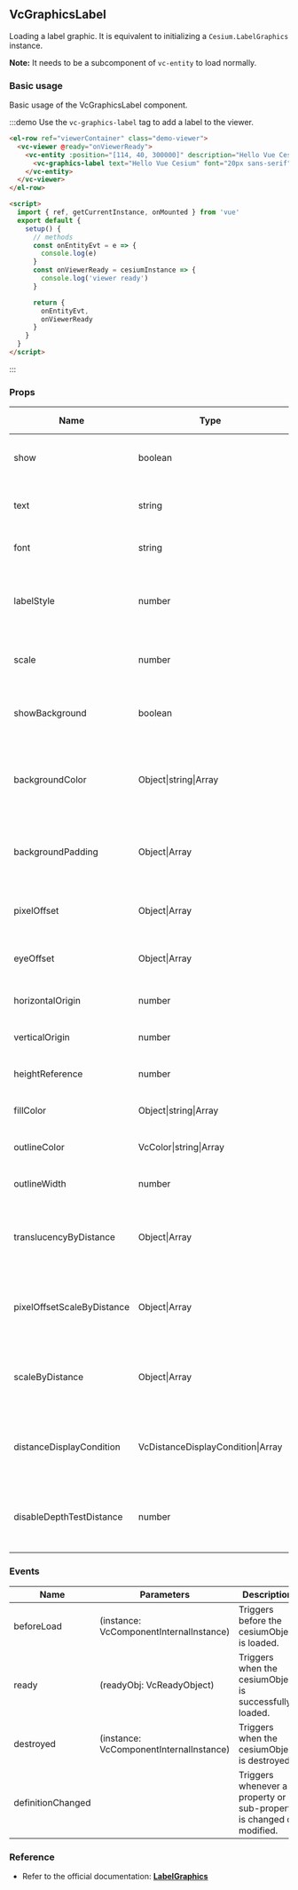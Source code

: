 ## VcGraphicsLabel

Loading a label graphic. It is equivalent to initializing a `Cesium.LabelGraphics` instance.

**Note:** It needs to be a subcomponent of `vc-entity` to load normally.

### Basic usage

Basic usage of the VcGraphicsLabel component.

:::demo Use the `vc-graphics-label` tag to add a label to the viewer.

```html
<el-row ref="viewerContainer" class="demo-viewer">
  <vc-viewer @ready="onViewerReady">
    <vc-entity :position="[114, 40, 300000]" description="Hello Vue Cesium" @click="onEntityEvt" @mouseover="onEntityEvt" @mouseout="onEntityEvt">
      <vc-graphics-label text="Hello Vue Cesium" font="20px sans-serif" :pixelOffset="[0, 20]" fillColor="red"></vc-graphics-label>
    </vc-entity>
  </vc-viewer>
</el-row>

<script>
  import { ref, getCurrentInstance, onMounted } from 'vue'
  export default {
    setup() {
      // methods
      const onEntityEvt = e => {
        console.log(e)
      }
      const onViewerReady = cesiumInstance => {
        console.log('viewer ready')
      }

      return {
        onEntityEvt,
        onViewerReady
      }
    }
  }
</script>
```

:::

### Props

<!-- prettier-ignore -->
| Name | Type | Default | Description | Accepted Values |
| ---- | ---- | ------- | ----------- | --------------- |
| show | boolean | `true` | `optional` A boolean Property specifying the visibility of the label. |
| text | string | | `optional` A Property specifying the text. Explicit newlines '\n' are supported. |
| font | string | `'30px sans-serif'` | `optional` A Property specifying the CSS font. |
| labelStyle | number | `0` | `optional` A Property specifying the LabelStyle. **FILL: 0, OUTLINE: 1, FILL_AND_OUTLINE: 2** |0/1/2|
| scale | number | `1.0` | `optional` A numeric Property specifying the scale to apply to the text. |
| showBackground | boolean | `false` | `optional` A boolean Property specifying the visibility of the background behind the label. |
| backgroundColor | Object\|string\|Array | `{ x: 0.165, y: 0.165, z: 0.165, w: 0.8 }` | `optional` A Property specifying the background Color. |
| backgroundPadding | Object\|Array | `{x: 7, y: 5}` | `optional` A Cartesian2 Property specifying the horizontal and vertical background padding in pixels. |
| pixelOffset | Object\|Array | `{x: 0, y: 0 }` | `optional` A Cartesian2 Property specifying the pixel offset. |
| eyeOffset | Object\|Array | `{x: 0, y: 0, z: 0}` | `optional` A Cartesian3 Property specifying the eye offset.|
| horizontalOrigin | number | `0` | `optional` A Property specifying the HorizontalOrigin. |
| verticalOrigin | number | `0` | `optional` A Property specifying the VerticalOrigin. |
| heightReference | number | `0` | `optional` A Property specifying what the height is relative to. |
| fillColor | Object\|string\|Array | `white` | `optional` A Property specifying the fill Color. |
| outlineColor | VcColor\|string\|Array | `black` | `optional` A Property specifying the outline Color. |
| outlineWidth | number | `1.0` | `optional` A numeric Property specifying the outline width. |
| translucencyByDistance | Object\|Array | | `optional` A NearFarScalar Property used to set translucency based on distance from the camera. |
| pixelOffsetScaleByDistance | Object\|Array | | `optional` A NearFarScalar Property used to set pixelOffset based on distance from the camera. |
| scaleByDistance | Object\|Array | | `optional` A NearFarScalar Property used to set scale based on distance from the camera. |
| distanceDisplayCondition | VcDistanceDisplayCondition\|Array | | `optional` A Property specifying at what distance from the camera that this label will be displayed. |
| disableDepthTestDistance | number | | `optional` A Property specifying the distance from the camera at which to disable the depth test to. |

### Events

| Name              | Parameters                              | Description                                                          |
| ----------------- | --------------------------------------- | -------------------------------------------------------------------- |
| beforeLoad        | (instance: VcComponentInternalInstance) | Triggers before the cesiumObject is loaded.                          |
| ready             | (readyObj: VcReadyObject)               | Triggers when the cesiumObject is successfully loaded.               |
| destroyed         | (instance: VcComponentInternalInstance) | Triggers when the cesiumObject is destroyed.                         |
| definitionChanged |                                         | Triggers whenever a property or sub-property is changed or modified. |

### Reference

- Refer to the official documentation: **[LabelGraphics](https://cesium.com/docs/cesiumjs-ref-doc/LabelGraphics.html)**
